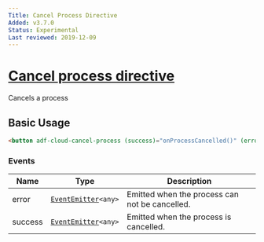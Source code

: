 ```yaml
---
Title: Cancel Process Directive
Added: v3.7.0
Status: Experimental
Last reviewed: 2019-12-09
---
```


# [Cancel process directive](../../../lib/process-services-cloud/src/lib/process/directives/cancel-process.directive.ts "Defined in cancel-process.directive.ts")

Cancels a process

## Basic Usage

```html
<button adf-cloud-cancel-process (success)="onProcessCancelled()" (error)="onCancelProcessError()">Cancel</button>
```

### Events

| Name | Type | Description |
| ---- | ---- | ----------- |
| error | [`EventEmitter`](https://angular.io/api/core/EventEmitter)`<any>` | Emitted when the process can not be cancelled. |
| success | [`EventEmitter`](https://angular.io/api/core/EventEmitter)`<any>` | Emitted when the process is cancelled. |
